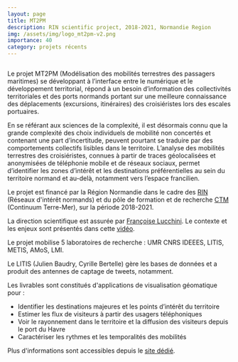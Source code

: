 ```yaml
---
layout: page
title: MT2PM
description: RIN scientific project, 2018-2021, Normandie Region 
img: /assets/img/logo_mt2pm-v2.png
importance: 40
category: projets récents
---
```

<div class="row">
    <div class="col-sm mt-3 mt-md-0">
        <img class="img-fluid rounded z-depth-1" src="{{ '/assets/img/logo_mt2pm-v2.png' | relative_url }}" alt="" title=""/>
    </div>
</div>
<!--
<div class="caption">
    MT2PM logo 
</div>
-->

Le projet MT2PM (Modélisation des mobilités terrestres des passagers maritimes) se développant à l’interface entre le numérique et le développement territorial, répond à un besoin d’information des collectivités territoriales et des ports normands portant sur une meilleure connaissance des déplacements (excursions, itinéraires) des croisiéristes lors des escales portuaires.

En se référant aux sciences de la complexité, il est désormais connu que la grande complexité des choix individuels de mobilité non concertés et contenant une part d’incertitude, peuvent pourtant se traduire par des comportements collectifs lisibles dans le territoire. L’analyse des mobilités terrestres des croisiéristes, connues à partir de traces géolocalisées et anonymisées de téléphonie mobile et de réseaux sociaux, permet d’identifier les zones d’intérêt et les destinations préférentielles au sein du territoire normand et au-delà, notamment vers l’espace francilien.

Le projet est financé par la Région Normandie dans le cadre des [RIN](https://aides.normandie.fr/rin-recherche-2021) (Réseaux d'intérêt normands) et du pôle de formation et de recherche [CTM](https://www.normandie-univ.fr/recherche/structuration-de-la-recherche/pole-ctm/) (Continuum Terre-Mer), sur la période 2018-2021.

La direction scientifique est assurée par [Françoise Lucchini](https://www.linkedin.com/in/fran%C3%A7oise-lucchini/?originalSubdomain=fr). Le contexte et les enjeux sont présentés dans cette [vidéo](https://webtv.univ-rouen.fr/videos/episode-4/).

Le projet mobilise 5 laboratoires de recherche : UMR CNRS IDEEES, LITIS, METIS, AMoS, LMI.

Le LITIS (Julien Baudry, Cyrille Bertelle) gère les bases de données et a produit des antennes de captage de tweets, notamment. 

Les livrables sont constitués d'applications de visualisation géomatique pour :
* Identifier les destinations majeures et les points d’intérêt du territoire
* Estimer les flux de visiteurs à partir des usagers téléphoniques
* Voir le rayonnement dans le territoire et la diffusion des visiteurs depuis le port du Havre
* Caractériser les rythmes et les temporalités des mobilités

Plus d'informations sont accessibles depuis le [site dédié](https://umr-idees.fr/2020/12/07/rin-mt2pm-modelisation-des-mobilites-terrestres-des-passagers-maritimes/).

